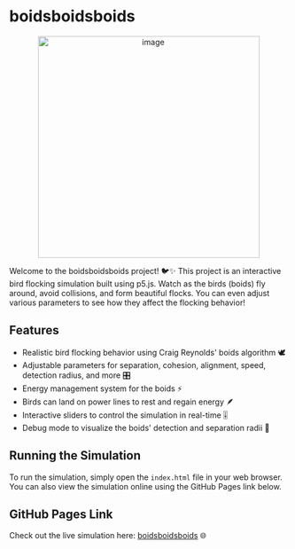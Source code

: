 # boidsboidsboids

<p align="center">
  <img width="400" alt="image" src="https://github.com/user-attachments/assets/734dc849-3b0c-4319-acdc-99db2db34b7b" />
</p>

Welcome to the boidsboidsboids project! 🐦✨ This project is an interactive bird flocking simulation built using p5.js. Watch as the birds (boids) fly around, avoid collisions, and form beautiful flocks. You can even adjust various parameters to see how they affect the flocking behavior!

## Features

- Realistic bird flocking behavior using Craig Reynolds' boids algorithm 🕊️
- Adjustable parameters for separation, cohesion, alignment, speed, detection radius, and more 🎛️
- Energy management system for the boids ⚡
- Birds can land on power lines to rest and regain energy 🪶
- Interactive sliders to control the simulation in real-time 🎚️
- Debug mode to visualize the boids' detection and separation radii 🧐

## Running the Simulation

To run the simulation, simply open the `index.html` file in your web browser. You can also view the simulation online using the GitHub Pages link below.

## GitHub Pages Link

Check out the live simulation here: [boidsboidsboids](https://petradebat.github.io/boidsboidsboids/) 🌐
